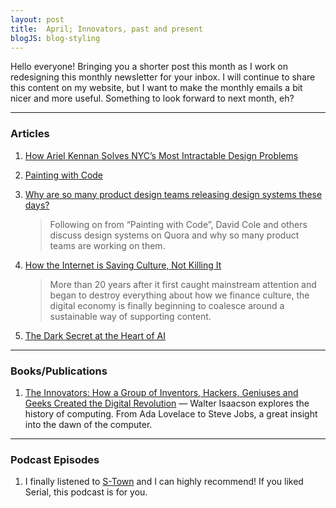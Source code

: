 ```yaml
---
layout: post
title:  April; Innovators, past and present
blogJS: blog-styling
---
```


Hello everyone! Bringing you a shorter post this month as I work on redesigning this monthly newsletter for your inbox. I will continue to share this content on my website, but I want to make the monthly emails a bit nicer and more useful. Something to look forward to next month, eh?

***

### Articles
1. [How Ariel Kennan Solves NYC’s Most Intractable Design Problems](https://www.fastcodesign.com/3067006/how-ariel-kennan-solves-nycs-most-intractable-design-problems)

2. [Painting with Code](http://airbnb.design/painting-with-code/)

3. [Why are so many product design teams releasing design systems these days?](https://www.quora.com/Why-are-so-many-product-design-teams-releasing-design-systems-these-days)
	> Following on from “Painting with Code”, David Cole and others discuss design systems on Quora and why so many product teams are working on them.

4. [How the Internet is Saving Culture, Not Killing It](https://www.nytimes.com/2017/03/15/technology/how-the-internet-is-saving-culture-not-killing-it.html)
	> More than 20 years after it first caught mainstream attention and began to destroy everything about how we finance culture, the digital economy is finally beginning to coalesce around a sustainable way of supporting content.

5. [The Dark Secret at the Heart of AI](https://www.technologyreview.com/s/604087/the-dark-secret-at-the-heart-of-ai/)

***

### Books/Publications

1. [The Innovators: How a Group of Inventors, Hackers, Geniuses and Geeks Created the Digital Revolution](http://amzn.to/2p5B36L) — Walter Isaacson explores the history of computing. From Ada Lovelace to Steve Jobs, a great insight into the dawn of the computer.

***

### Podcast Episodes
1. I finally listened to [S-Town](https://stownpodcast.org) and I can highly recommend! If you liked Serial, this podcast is for you.
